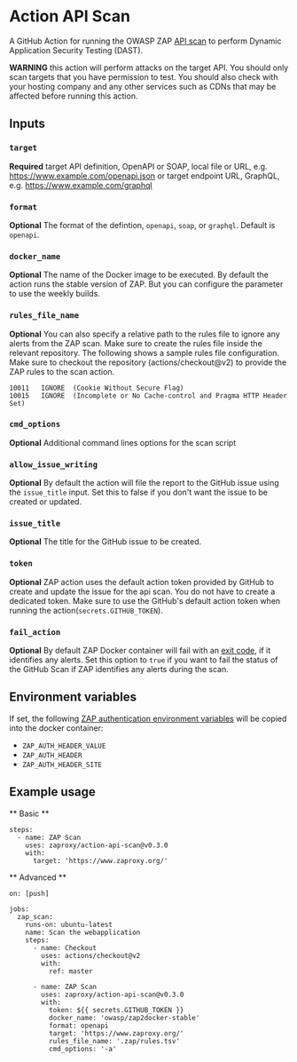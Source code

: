 # Action API Scan

A GitHub Action for running the OWASP ZAP [API scan](https://www.zaproxy.org/docs/docker/api-scan/) to perform
Dynamic Application Security Testing (DAST). 
 
**WARNING** this action will perform attacks on the target API.
You should only scan targets that you have permission to test.
You should also check with your hosting company and any other services such as CDNs that may be affected before running this action.

## Inputs

### `target`

**Required** target API definition, OpenAPI or SOAP, local file or URL, e.g. https://www.example.com/openapi.json
or target endpoint URL, GraphQL, e.g. https://www.example.com/graphql

### `format`

**Optional** The format of the defintion, `openapi`, `soap`, or `graphql`. Default is `openapi`.

### `docker_name`

**Optional** The name of the Docker image to be executed. By default the action runs the stable version of ZAP. But you can
configure the parameter to use the weekly builds.

### `rules_file_name`

**Optional** You can also specify a relative path to the rules file to ignore any alerts from the ZAP scan. Make sure to create
the rules file inside the relevant repository. The following shows a sample rules file configuration.
Make sure to checkout the repository (actions/checkout@v2) to provide the ZAP rules to the scan action.

```tsv
10011	IGNORE	(Cookie Without Secure Flag)
10015	IGNORE	(Incomplete or No Cache-control and Pragma HTTP Header Set)
```

### `cmd_options`

**Optional** Additional command lines options for the scan script

### `allow_issue_writing`

**Optional** By default the action will file the report to the GitHub issue using the `issue_title` input.
Set this to false if you don't want the issue to be created or updated.

### `issue_title`

**Optional** The title for the GitHub issue to be created.

### `token`

**Optional** ZAP action uses the default action token provided by GitHub to create and update the issue for the api scan.
You do not have to create a dedicated token. Make sure to use the GitHub's default action token when running the action(`secrets.GITHUB_TOKEN`).

### `fail_action`

**Optional** By default ZAP Docker container will fail with an [exit code](https://github.com/zaproxy/zaproxy/blob/7abbd57f6894c2abf4f1ed00fb95e99c34ef2e28/docker/zap-api-scan.py#L35),
if it identifies any alerts. Set this option to `true` if you want to fail the status of the GitHub Scan if ZAP identifies any alerts during the scan.

## Environment variables

If set, the following [ZAP authentication environment variables](https://www.zaproxy.org/docs/authentication/handling-auth-yourself/#authentication-env-vars)
will be copied into the docker container:

- `ZAP_AUTH_HEADER_VALUE`
- `ZAP_AUTH_HEADER`
- `ZAP_AUTH_HEADER_SITE`

## Example usage

** Basic **

```
steps:
  - name: ZAP Scan
    uses: zaproxy/action-api-scan@v0.3.0
    with:
      target: 'https://www.zaproxy.org/'
```

** Advanced **

```
on: [push]

jobs:
  zap_scan:
    runs-on: ubuntu-latest
    name: Scan the webapplication
    steps:
      - name: Checkout
        uses: actions/checkout@v2
        with:
          ref: master

      - name: ZAP Scan
        uses: zaproxy/action-api-scan@v0.3.0
        with:
          token: ${{ secrets.GITHUB_TOKEN }}
          docker_name: 'owasp/zap2docker-stable'
          format: openapi
          target: 'https://www.zaproxy.org/'
          rules_file_name: '.zap/rules.tsv'
          cmd_options: '-a'
```
